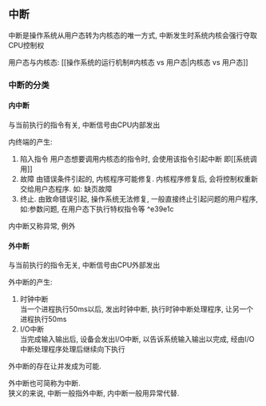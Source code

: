 ## 中断

中断是操作系统从用户态转为内核态的唯一方式, 中断发生时系统内核会强行夺取CPU控制权

用户态与内核态: [[操作系统的运行机制#内核态 vs 用户态|内核态 vs 用户态]]

### 中断的分类

#### 内中断
与当前执行的指令有关, 中断信号由CPU内部发出

内终端的产生:
1. 陷入指令   用户态想要调用内核态的指令时, 会使用该指令引起中断 即[[系统调用]]
2. 故障   由错误条件引起的, 内核程序可能修复. 内核程序修复后, 会将控制权重新交给用户态程序. 如: 缺页故障
3. 终止.  由致命错误引起, 操作系统无法修复, 一般直接终止引起问题的用户程序, 如:参数问题, 在用户态下执行特权指令等 ^e39e1c

内中断又称异常, 例外

#### 外中断
与当前执行的指令无关, 中断信号由CPU外部发出

外中断的产生:
1. 时钟中断 <br>当一个进程执行50ms以后, 发出时钟中断, 执行时钟中断处理程序, 让另一个进程执行50ms
2. I/O中断<br>当完成输入输出后, 设备会发出I/O中断, 以告诉系统输入输出以完成, 经由I/O中断处理程序处理后继续向下执行

外中断的存在让并发成为可能.

外中断也可简称为中断.<br>
狭义的来说, 中断一般指外中断, 内中断一般用异常代替.

